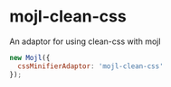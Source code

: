 # mojl-clean-css

An adaptor for using clean-css with mojl

```javascript
new Mojl({
  cssMinifierAdaptor: 'mojl-clean-css'
});
```
